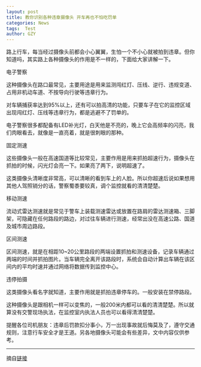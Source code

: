 ```yaml
---
layout: post
title: 教你识别各种违章摄像头 开车再也不怕吃罚单
categories: News
tags:  Test
author: GZY
---
```


路上行车，每当经过摄像头前都会小心翼翼，生怕一个不小心就被拍到违章。但你知道吗，其实路上各种摄像头的作用是不一样的，下面给大家讲解一下。

电子警察

这种摄像头在路口最常见，主要用途是用来监测闯红灯、压线、逆行、违规变道、占用非机动车道、不按导向行驶等违章行为。

对车辆捕获率达到95%以上，还有可以拍高清的功能，只要车子在它的监控区域出现闯红灯、压线等违章行为，都是逃避不了罚单的。

电子警察很多都配备有LED补光灯，白天他是不亮的，晚上它会高频率的闪亮，我们肉眼看去，就像是一直亮着，就是很刺眼的那种。

固定测速

这些摄像头一般在高速国道等比较常见，主要作用是用来抓拍超速行为，摄像头在抓拍的时候，闪光灯会亮一下。如果亮了两下，说明超速了。

这类摄像头清晰度非常高，可以清晰的看到车上的人脸。所以你超速后说如果想用其他人驾照销分的话，警察蜀黍要较真，调个监控就看的清清楚楚。

移动测速

流动式雷达测速就是常见于警车上装载测速雷达或放置在路肩的雷达测速箱、三脚架，可隐藏在任何路段的路边，对过往车辆进行测速，经常出没在高速公路、国道及城市周边路段。

区间测速

区间测速，就是在相距10~20公里路段的两端设置抓拍和测速设备，记录车辆通过两端的时间并抓拍图片。当车辆完全离开该路段时，系统会自动计算出车辆在该区间内的平均时速并通过网络将数据传到监控中心。

违停拍摄

这类摄像头看名字就知道，主要作用就是抓拍违章停车的。一般安装在禁停路段。

这种摄像头是跟相机一样可以变焦的，一般200米内都可以看的清清楚楚。所以就算没有交警现场执法，在监控室内执法人员也可以看得清清楚楚。

提醒各位司机朋友：违章后罚款扣分事小，万一出现事故就后悔莫及了，遵守交通规则，注意行车安全才是王道。另各地摄像头可能会有些差异，文中内容仅供参考。

*****

摘自[链接](http://auto.qq.com/a/20180725/007165.htm)